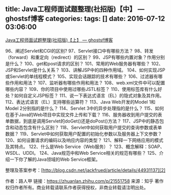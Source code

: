 title: Java工程师面试题整理(社招版)【中】 — ghostsf博客 
categories: 
tags: []
date: 2016-07-12 03:06:00
---
[Java工程师面试题整理(社招版)【上】 — ghostsf博客][1] 

96、阐述Servlet和CGI的区别?
97、Servlet接口中有哪些方法？
98、转发（forward）和重定向（redirect）的区别？
99、JSP有哪些内置对象？作用分别是什么？
100、get和post请求的区别？
101、常用的Web服务器有哪些？
102、JSP和Servlet是什么关系？
103、讲解JSP中的四种作用域。
104、如何实现JSP或Servlet的单线程模式？
105、实现会话跟踪的技术有哪些？
106、过滤器有哪些作用和用法？
107、监听器有哪些作用和用法？
108、web.xml文件中可以配置哪些内容？
109、你的项目中使用过哪些JSTL标签？
110、使用标签库有什么好处？如何自定义JSP标签？
111、说一下表达式语言（EL）的隐式对象及其作用。
112、表达式语言（EL）支持哪些运算符？
113、Java Web开发的Model 1和Model 2分别指的是什么？
114、Servlet 3中的异步处理指的是什么？
115、如何在基于Java的Web项目中实现文件上传和下载？
116、服务器收到用户提交的表单数据，到底是调用Servlet的doGet()还是doPost()方法？
117、JSP中的静态包含和动态包含有什么区别？
118、Servlet中如何获取用户提交的查询参数或表单数据？
119、Servlet中如何获取用户配置的初始化参数以及服务器上下文参数？
120、如何设置请求的编码以及响应内容的类型？
121、解释一下网络应用的模式及其特点。
122、什么是Web Service（Web服务）？
123、概念解释：SOAP、WSDL、UDDI。
124、Java规范中和Web Service相关的规范有哪些？
125、介绍一下你了解的Java领域的Web Service框架。


<!--more-->

整理及答案参考：[http://blog.csdn.net/jackfrued/article/details/44931137][2]

作者：路人甲
链接：https://zhuanlan.zhihu.com/p/21551758
来源：知乎
著作权归作者所有。商业转载请联系作者获得授权，非商业转载请注明出处。


  [1]: http://www.ghostsf.com/java/304.html
  [2]: http://blog.csdn.net/jackfrued/article/details/44931137
